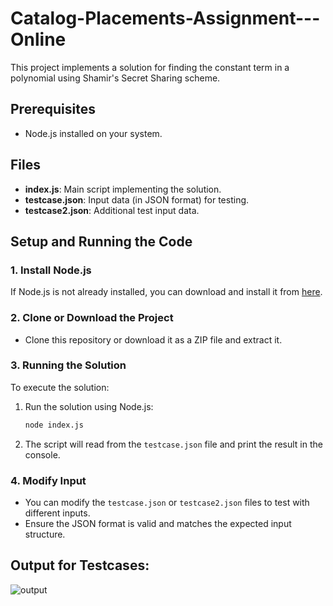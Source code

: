 # Catalog-Placements-Assignment---Online

This project implements a solution for finding the constant term in a polynomial using Shamir's Secret Sharing scheme.

## Prerequisites

- Node.js installed on your system.

## Files

- **index.js**: Main script implementing the solution.
- **testcase.json**: Input data (in JSON format) for testing.
- **testcase2.json**: Additional test input data.

## Setup and Running the Code

### 1. Install Node.js

If Node.js is not already installed, you can download and install it from [here](https://nodejs.org/).

### 2. Clone or Download the Project

- Clone this repository or download it as a ZIP file and extract it.

### 3. Running the Solution

To execute the solution:

1. Run the solution using Node.js:

   ```bash
   node index.js
   ```

2. The script will read from the `testcase.json` file and print the result in the console.

### 4. Modify Input

- You can modify the `testcase.json` or `testcase2.json` files to test with different inputs.
- Ensure the JSON format is valid and matches the expected input structure.

## Output for Testcases:

![output](https://github.com/user-attachments/assets/541ba216-ace2-4b6a-9053-682cd9d4b190)
